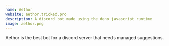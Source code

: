 ```yaml
---
name: Aethor
website: aethor.tricked.pro
description: A discord bot made using the deno javascript runtime
image: aethor.png
---
```


Aethor is the best bot for a discord server that needs managed suggestions.
